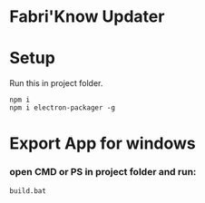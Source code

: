 # Fabri'Know Updater


# Setup
Run this in project folder.
```
npm i
npm i electron-packager -g
```

# Export App for windows
### open CMD or PS in project folder and run: 
```shell
build.bat
```

